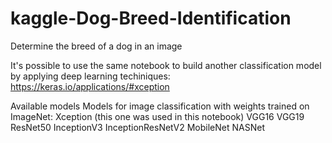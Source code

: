 # kaggle-Dog-Breed-Identification
Determine the breed of a dog in an image

It's possible to use the same notebook to build another classification model 
by applying deep learning techiniques: https://keras.io/applications/#xception

Available models
Models for image classification with weights trained on ImageNet:
Xception (this one was used in this notebook)
VGG16
VGG19
ResNet50
InceptionV3
InceptionResNetV2
MobileNet
NASNet
